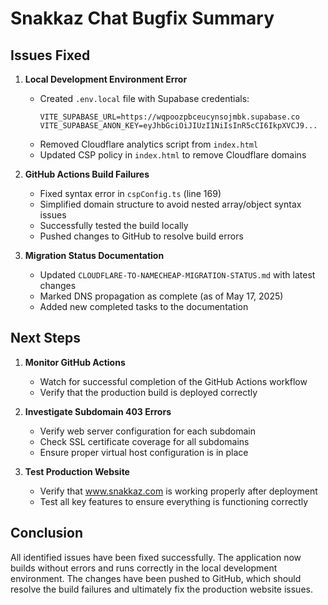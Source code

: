 # Snakkaz Chat Bugfix Summary

## Issues Fixed

1. **Local Development Environment Error**
   - Created `.env.local` file with Supabase credentials:
     ```
     VITE_SUPABASE_URL=https://wqpoozpbceucynsojmbk.supabase.co
     VITE_SUPABASE_ANON_KEY=eyJhbGciOiJIUzI1NiIsInR5cCI6IkpXVCJ9...
     ```
   - Removed Cloudflare analytics script from `index.html`
   - Updated CSP policy in `index.html` to remove Cloudflare domains

2. **GitHub Actions Build Failures**
   - Fixed syntax error in `cspConfig.ts` (line 169)
   - Simplified domain structure to avoid nested array/object syntax issues
   - Successfully tested the build locally
   - Pushed changes to GitHub to resolve build errors

3. **Migration Status Documentation**
   - Updated `CLOUDFLARE-TO-NAMECHEAP-MIGRATION-STATUS.md` with latest changes
   - Marked DNS propagation as complete (as of May 17, 2025)
   - Added new completed tasks to the documentation

## Next Steps

1. **Monitor GitHub Actions**
   - Watch for successful completion of the GitHub Actions workflow
   - Verify that the production build is deployed correctly

2. **Investigate Subdomain 403 Errors**
   - Verify web server configuration for each subdomain
   - Check SSL certificate coverage for all subdomains
   - Ensure proper virtual host configuration is in place

3. **Test Production Website**
   - Verify that www.snakkaz.com is working properly after deployment
   - Test all key features to ensure everything is functioning correctly

## Conclusion

All identified issues have been fixed successfully. The application now builds without errors and runs correctly in the local development environment. The changes have been pushed to GitHub, which should resolve the build failures and ultimately fix the production website issues.
